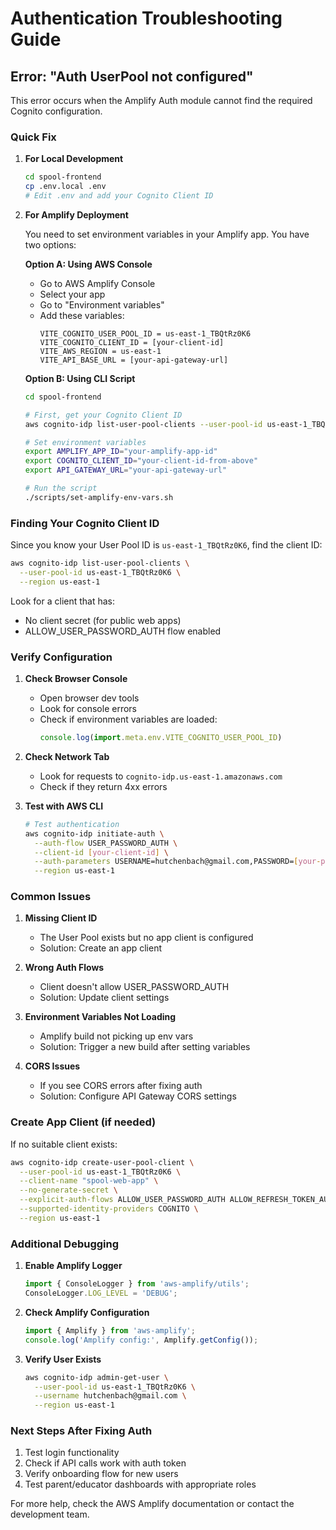# Authentication Troubleshooting Guide

## Error: "Auth UserPool not configured"

This error occurs when the Amplify Auth module cannot find the required Cognito configuration.

### Quick Fix

1. **For Local Development**
   ```bash
   cd spool-frontend
   cp .env.local .env
   # Edit .env and add your Cognito Client ID
   ```

2. **For Amplify Deployment**
   
   You need to set environment variables in your Amplify app. You have two options:

   **Option A: Using AWS Console**
   - Go to AWS Amplify Console
   - Select your app
   - Go to "Environment variables" 
   - Add these variables:
     ```
     VITE_COGNITO_USER_POOL_ID = us-east-1_TBQtRz0K6
     VITE_COGNITO_CLIENT_ID = [your-client-id]
     VITE_AWS_REGION = us-east-1
     VITE_API_BASE_URL = [your-api-gateway-url]
     ```

   **Option B: Using CLI Script**
   ```bash
   cd spool-frontend
   
   # First, get your Cognito Client ID
   aws cognito-idp list-user-pool-clients --user-pool-id us-east-1_TBQtRz0K6
   
   # Set environment variables
   export AMPLIFY_APP_ID="your-amplify-app-id"
   export COGNITO_CLIENT_ID="your-client-id-from-above"
   export API_GATEWAY_URL="your-api-gateway-url"
   
   # Run the script
   ./scripts/set-amplify-env-vars.sh
   ```

### Finding Your Cognito Client ID

Since you know your User Pool ID is `us-east-1_TBQtRz0K6`, find the client ID:

```bash
aws cognito-idp list-user-pool-clients \
  --user-pool-id us-east-1_TBQtRz0K6 \
  --region us-east-1
```

Look for a client that has:
- No client secret (for public web apps)
- ALLOW_USER_PASSWORD_AUTH flow enabled

### Verify Configuration

1. **Check Browser Console**
   - Open browser dev tools
   - Look for console errors
   - Check if environment variables are loaded:
     ```javascript
     console.log(import.meta.env.VITE_COGNITO_USER_POOL_ID)
     ```

2. **Check Network Tab**
   - Look for requests to `cognito-idp.us-east-1.amazonaws.com`
   - Check if they return 4xx errors

3. **Test with AWS CLI**
   ```bash
   # Test authentication
   aws cognito-idp initiate-auth \
     --auth-flow USER_PASSWORD_AUTH \
     --client-id [your-client-id] \
     --auth-parameters USERNAME=hutchenbach@gmail.com,PASSWORD=[your-password] \
     --region us-east-1
   ```

### Common Issues

1. **Missing Client ID**
   - The User Pool exists but no app client is configured
   - Solution: Create an app client
   
2. **Wrong Auth Flows**
   - Client doesn't allow USER_PASSWORD_AUTH
   - Solution: Update client settings

3. **Environment Variables Not Loading**
   - Amplify build not picking up env vars
   - Solution: Trigger a new build after setting variables

4. **CORS Issues**
   - If you see CORS errors after fixing auth
   - Solution: Configure API Gateway CORS settings

### Create App Client (if needed)

If no suitable client exists:

```bash
aws cognito-idp create-user-pool-client \
  --user-pool-id us-east-1_TBQtRz0K6 \
  --client-name "spool-web-app" \
  --no-generate-secret \
  --explicit-auth-flows ALLOW_USER_PASSWORD_AUTH ALLOW_REFRESH_TOKEN_AUTH \
  --supported-identity-providers COGNITO \
  --region us-east-1
```

### Additional Debugging

1. **Enable Amplify Logger**
   ```javascript
   import { ConsoleLogger } from 'aws-amplify/utils';
   ConsoleLogger.LOG_LEVEL = 'DEBUG';
   ```

2. **Check Amplify Configuration**
   ```javascript
   import { Amplify } from 'aws-amplify';
   console.log('Amplify config:', Amplify.getConfig());
   ```

3. **Verify User Exists**
   ```bash
   aws cognito-idp admin-get-user \
     --user-pool-id us-east-1_TBQtRz0K6 \
     --username hutchenbach@gmail.com \
     --region us-east-1
   ```

### Next Steps After Fixing Auth

1. Test login functionality
2. Check if API calls work with auth token
3. Verify onboarding flow for new users
4. Test parent/educator dashboards with appropriate roles

For more help, check the AWS Amplify documentation or contact the development team.